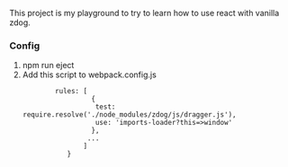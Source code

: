 This project is my playground to try to learn how to use react with vanilla zdog.

### Config

1.  npm run eject
2.  Add this script to webpack.config.js
    ```module: {
            rules: [
                     {
                      test: require.resolve('./node_modules/zdog/js/dragger.js'),
                      use: 'imports-loader?this=>window'
                     },
                    ...
                   ]
               }
    ```
